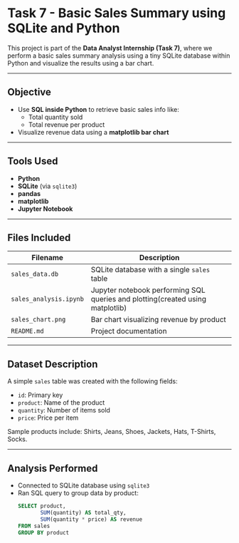 # Task 7 - Basic Sales Summary using SQLite and Python

This project is part of the **Data Analyst Internship (Task 7)**, where we perform a basic sales summary analysis using a tiny SQLite database within Python and visualize the results using a bar chart.

---

##  Objective

- Use **SQL inside Python** to retrieve basic sales info like:
  - Total quantity sold
  - Total revenue per product
- Visualize revenue data using a **matplotlib bar chart**

---

##  Tools Used

- **Python**
- **SQLite** (via `sqlite3`)
- **pandas**
- **matplotlib**
- **Jupyter Notebook**

---

##  Files Included

| Filename | Description |
|----------|-------------|
| `sales_data.db` | SQLite database with a single `sales` table |
| `sales_analysis.ipynb` | Jupyter notebook performing SQL queries and plotting(created using matplotlib)  |
| `sales_chart.png` | Bar chart visualizing revenue by product |
| `README.md` | Project documentation |

---

## Dataset Description

A simple `sales` table was created with the following fields:
- `id`: Primary key
- `product`: Name of the product
- `quantity`: Number of items sold
- `price`: Price per item

Sample products include: Shirts, Jeans, Shoes, Jackets, Hats, T-Shirts, Socks.

---

##  Analysis Performed

- Connected to SQLite database using `sqlite3`
- Ran SQL query to group data by product:
  ```sql
  SELECT product, 
         SUM(quantity) AS total_qty, 
         SUM(quantity * price) AS revenue 
  FROM sales 
  GROUP BY product
